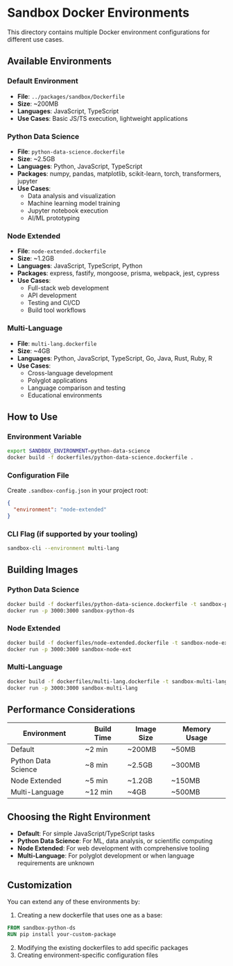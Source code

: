# Sandbox Docker Environments

This directory contains multiple Docker environment configurations for different use cases.

## Available Environments

### Default Environment
- **File**: `../packages/sandbox/Dockerfile`
- **Size**: ~200MB
- **Languages**: JavaScript, TypeScript
- **Use Cases**: Basic JS/TS execution, lightweight applications

### Python Data Science
- **File**: `python-data-science.dockerfile`
- **Size**: ~2.5GB
- **Languages**: Python, JavaScript, TypeScript
- **Packages**: numpy, pandas, matplotlib, scikit-learn, torch, transformers, jupyter
- **Use Cases**: 
  - Data analysis and visualization
  - Machine learning model training
  - Jupyter notebook execution
  - AI/ML prototyping

### Node Extended
- **File**: `node-extended.dockerfile`
- **Size**: ~1.2GB
- **Languages**: JavaScript, TypeScript, Python
- **Packages**: express, fastify, mongoose, prisma, webpack, jest, cypress
- **Use Cases**:
  - Full-stack web development
  - API development
  - Testing and CI/CD
  - Build tool workflows

### Multi-Language
- **File**: `multi-lang.dockerfile`
- **Size**: ~4GB
- **Languages**: Python, JavaScript, TypeScript, Go, Java, Rust, Ruby, R
- **Use Cases**:
  - Cross-language development
  - Polyglot applications
  - Language comparison and testing
  - Educational environments

## How to Use

### Environment Variable
```bash
export SANDBOX_ENVIRONMENT=python-data-science
docker build -f dockerfiles/python-data-science.dockerfile .
```

### Configuration File
Create `.sandbox-config.json` in your project root:
```json
{
  "environment": "node-extended"
}
```

### CLI Flag (if supported by your tooling)
```bash
sandbox-cli --environment multi-lang
```

## Building Images

### Python Data Science
```bash
docker build -f dockerfiles/python-data-science.dockerfile -t sandbox-python-ds .
docker run -p 3000:3000 sandbox-python-ds
```

### Node Extended
```bash
docker build -f dockerfiles/node-extended.dockerfile -t sandbox-node-ext .
docker run -p 3000:3000 sandbox-node-ext
```

### Multi-Language
```bash
docker build -f dockerfiles/multi-lang.dockerfile -t sandbox-multi-lang .
docker run -p 3000:3000 sandbox-multi-lang
```

## Performance Considerations

| Environment | Build Time | Image Size | Memory Usage |
|-------------|------------|------------|--------------|
| Default | ~2 min | ~200MB | ~50MB |
| Python Data Science | ~8 min | ~2.5GB | ~300MB |
| Node Extended | ~5 min | ~1.2GB | ~150MB |
| Multi-Language | ~12 min | ~4GB | ~500MB |

## Choosing the Right Environment

- **Default**: For simple JavaScript/TypeScript tasks
- **Python Data Science**: For ML, data analysis, or scientific computing
- **Node Extended**: For web development with comprehensive tooling
- **Multi-Language**: For polyglot development or when language requirements are unknown

## Customization

You can extend any of these environments by:

1. Creating a new dockerfile that uses one as a base:
```dockerfile
FROM sandbox-python-ds
RUN pip install your-custom-package
```

2. Modifying the existing dockerfiles to add specific packages
3. Creating environment-specific configuration files